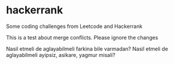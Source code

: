 # hackerrank

Some coding challenges from Leetcode and Hackerrank

This is a test about merge conflicts. Please ignore the changes

Nasil etmeli de aglayabilmeli
farkina bile varmadan?
Nasil etmeli de aglayabilmeli
ayipsiz,
asikare,
yagmur misali?
